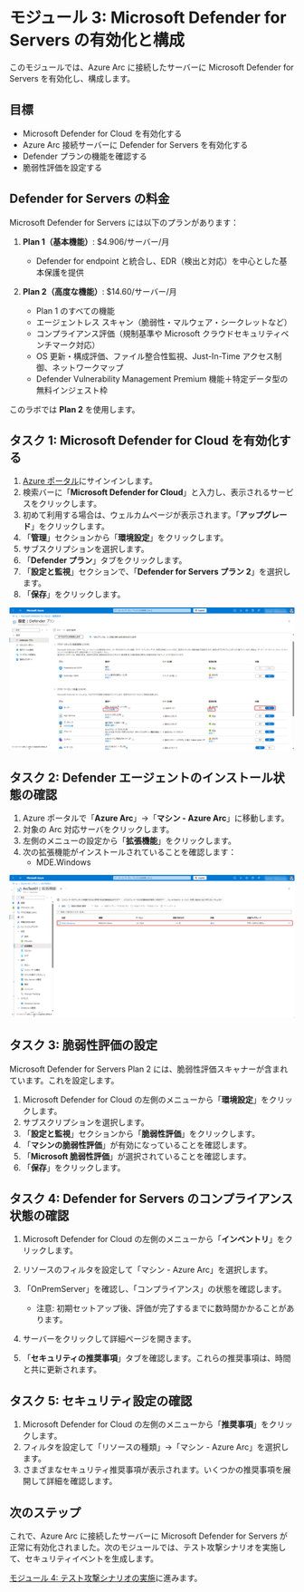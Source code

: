 # モジュール 3: Microsoft Defender for Servers の有効化と構成

このモジュールでは、Azure Arc に接続したサーバーに Microsoft Defender for Servers を有効化し、構成します。

## 目標

- Microsoft Defender for Cloud を有効化する
- Azure Arc 接続サーバーに Defender for Servers を有効化する
- Defender プランの機能を確認する
- 脆弱性評価を設定する

## Defender for Servers の料金

Microsoft Defender for Servers には以下のプランがあります：

1. **Plan 1（基本機能）**: $4.906/サーバー/月

   - Defender for endpoint と統合し、EDR（検出と対応）を中心とした基本保護を提供

2. **Plan 2（高度な機能）**: $14.60/サーバー/月
   - Plan 1 のすべての機能
   - エージェントレス スキャン（脆弱性・マルウェア・シークレットなど）
   - コンプライアンス評価（規制基準や Microsoft クラウドセキュリティベンチマーク対応）
   - OS 更新・構成評価、ファイル整合性監視、Just-In-Time アクセス制御、ネットワークマップ
   - Defender Vulnerability Management Premium 機能＋特定データ型の無料インジェスト枠

このラボでは **Plan 2** を使用します。

## タスク 1: Microsoft Defender for Cloud を有効化する

1. [Azure ポータル](https://portal.azure.com)にサインインします。
2. 検索バーに「**Microsoft Defender for Cloud**」と入力し、表示されるサービスをクリックします。
3. 初めて利用する場合は、ウェルカムページが表示されます。「**アップグレード**」をクリックします。
4. 「**管理**」セクションから「**環境設定**」をクリックします。
5. サブスクリプションを選択します。
6. 「**Defender プラン**」タブをクリックします。
7. 「**設定と監視**」セクションで、「**Defender for Servers プラン 2**」を選択します。
8. 「**保存**」をクリックします。

![Defender プランの有効化](../../images/module3/defender-plans.png)

## タスク 2: Defender エージェントのインストール状態の確認

1. Azure ポータルで「**Azure Arc**」→「**マシン - Azure Arc**」に移動します。
2. 対象の Arc 対応サーバをクリックします。
3. 左側のメニューの設定から「**拡張機能**」をクリックします。
4. 次の拡張機能がインストールされていることを確認します：
   - MDE.Windows

![Defender エージェントの確認](../../images/module3/defender-extensions.png)

## タスク 3: 脆弱性評価の設定

Microsoft Defender for Servers Plan 2 には、脆弱性評価スキャナーが含まれています。これを設定します。

1. Microsoft Defender for Cloud の左側のメニューから「**環境設定**」をクリックします。
2. サブスクリプションを選択します。
3. 「**設定と監視**」セクションから「**脆弱性評価**」をクリックします。
4. 「**マシンの脆弱性評価**」が有効になっていることを確認します。
5. 「**Microsoft 脆弱性評価**」が選択されていることを確認します。
6. 「**保存**」をクリックします。

## タスク 4: Defender for Servers のコンプライアンス状態の確認

1. Microsoft Defender for Cloud の左側のメニューから「**インベントリ**」をクリックします。
2. リソースのフィルタを設定して「マシン - Azure Arc」を選択します。
3. 「OnPremServer」を確認し、「コンプライアンス」の状態を確認します。

   - 注意: 初期セットアップ後、評価が完了するまでに数時間かかることがあります。

4. サーバーをクリックして詳細ページを開きます。
5. 「**セキュリティの推奨事項**」タブを確認します。これらの推奨事項は、時間と共に更新されます。

## タスク 5: セキュリティ設定の確認

1. Microsoft Defender for Cloud の左側のメニューから「**推奨事項**」をクリックします。
2. フィルタを設定して「リソースの種類」→「マシン - Azure Arc」を選択します。
3. さまざまなセキュリティ推奨事項が表示されます。いくつかの推奨事項を展開して詳細を確認します。

## 次のステップ

これで、Azure Arc に接続したサーバーに Microsoft Defender for Servers が正常に有効化されました。次のモジュールでは、テスト攻撃シナリオを実施して、セキュリティイベントを生成します。

[モジュール 4: テスト攻撃シナリオの実施](../module4/README.md)に進みます。
